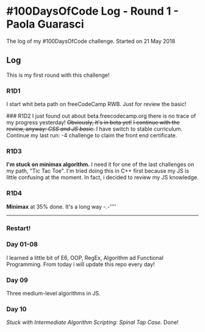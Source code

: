 # #100DaysOfCode Log - Round 1 - Paola Guarasci
The log of my #100DaysOfCode challenge. Started on 21 May 2018


## Log
This is my first round with this challenge!


### R1D1
I start whit beta path on freeCodeCamp RWB. Just for review the basic!


### R1D2
I just found out about beta.freecodecamp.org there is no trace of my progress yesterday!
~~Obviously, it's in beta yet!~~
~~I continue with the review, anyway: *CSS and JS basic*.~~
I have switch to stable curriculum.
Continue my last run:
-4 challenge to claim the front end certificate.


### R1D3
**I'm stuck on minimax algorithm.** I need it for one of the last challenges on my
path, "Tic Tac Toe". I'm tried doing this in C++ first because my JS is little confusing at the moment.
In fact, i decided to review my JS knowledge.

### R1D4
**Minimax** at 35% done. It's a long way -.-''''


------------- 

### Restart!

### Day 01-08 
I learned a little bit of E6, OOP, RegEx, Algorithm ad Functional Programming. From today i will update this repo every day!

### Day 09
Three medium-level algorithms in JS.


### Day 10
_Stuck with *Intermediate Algorithm Scripting: Spinal Tap Case*._
Done!